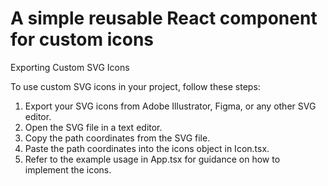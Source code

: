 # A simple reusable React component for custom icons

Exporting Custom SVG Icons

To use custom SVG icons in your project, follow these steps:

1. Export your SVG icons from Adobe Illustrator, Figma, or any other SVG editor.
2. Open the SVG file in a text editor.
3. Copy the path coordinates from the SVG file.
4. Paste the path coordinates into the icons object in Icon.tsx.
5. Refer to the example usage in App.tsx for guidance on how to implement the icons.
